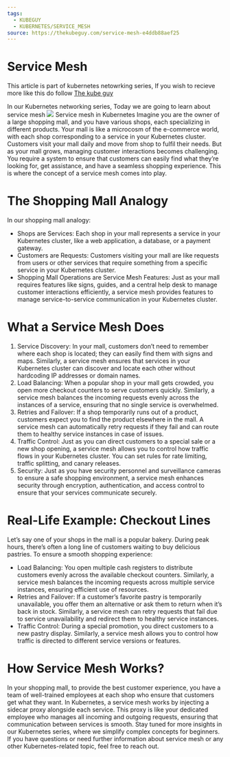 ```yaml
---
tags:
  - KUBEGUY
  - KUBERNETES/SERVICE_MESH
source: https://thekubeguy.com/service-mesh-e4ddb88aef25
---
```





# Service Mesh

> 
This article is part of kubernetes netowrking series, If you wish to recieve more like this do follow  [The kube guy](https://medium.com/u/54b070394829?source=post_page-----e4ddb88aef25--------------------------------) 

In our Kubernetes networking series, Today we are going to learn about service mesh
![](https://miro.medium.com/v2/resize:fit:700/1*AvYgXc0rOaSNPUk_WbRtPw.png) Service mesh in Kubernetes
Imagine you are the owner of a large shopping mall, and you have various shops, each specializing in different products. Your mall is like a microcosm of the e-commerce world, with each shop corresponding to a service in your Kubernetes cluster.
Customers visit your mall daily and move from shop to fulfil their needs. But as your mall grows, managing customer interactions becomes challenging. You require a system to ensure that customers can easily find what they’re looking for, get assistance, and have a seamless shopping experience. This is where the concept of a service mesh comes into play.


# The Shopping Mall Analogy

In our shopping mall analogy:
- Shops are Services: Each shop in your mall represents a service in your Kubernetes cluster, like a web application, a database, or a payment gateway.
- Customers are Requests: Customers visiting your mall are like requests from users or other services that require something from a specific service in your Kubernetes cluster.
- Shopping Mall Operations are Service Mesh Features: Just as your mall requires features like signs, guides, and a central help desk to manage customer interactions efficiently, a service mesh provides features to manage service-to-service communication in your Kubernetes cluster.



# What a Service Mesh Does

1.  Service Discovery: In your mall, customers don’t need to remember where each shop is located; they can easily find them with signs and maps. Similarly, a service mesh ensures that services in your Kubernetes cluster can discover and locate each other without hardcoding IP addresses or domain names.
2.  Load Balancing: When a popular shop in your mall gets crowded, you open more checkout counters to serve customers quickly. Similarly, a service mesh balances the incoming requests evenly across the instances of a service, ensuring that no single service is overwhelmed.
3.  Retries and Failover: If a shop temporarily runs out of a product, customers expect you to find the product elsewhere in the mall. A service mesh can automatically retry requests if they fail and can route them to healthy service instances in case of issues.
4.  Traffic Control: Just as you can direct customers to a special sale or a new shop opening, a service mesh allows you to control how traffic flows in your Kubernetes cluster. You can set rules for rate limiting, traffic splitting, and canary releases.
5.  Security: Just as you have security personnel and surveillance cameras to ensure a safe shopping environment, a service mesh enhances security through encryption, authentication, and access control to ensure that your services communicate securely.



# Real-Life Example: Checkout Lines

Let’s say one of your shops in the mall is a popular bakery. During peak hours, there’s often a long line of customers waiting to buy delicious pastries. To ensure a smooth shopping experience:
- Load Balancing: You open multiple cash registers to distribute customers evenly across the available checkout counters. Similarly, a service mesh balances the incoming requests across multiple service instances, ensuring efficient use of resources.
- Retries and Failover: If a customer’s favorite pastry is temporarily unavailable, you offer them an alternative or ask them to return when it’s back in stock. Similarly, a service mesh can retry requests that fail due to service unavailability and redirect them to healthy service instances.
- Traffic Control: During a special promotion, you direct customers to a new pastry display. Similarly, a service mesh allows you to control how traffic is directed to different service versions or features.



# How Service Mesh Works?

In your shopping mall, to provide the best customer experience, you have a team of well-trained employees at each shop who ensure that customers get what they want. In Kubernetes, a service mesh works by injecting a sidecar proxy alongside each service. This proxy is like your dedicated employee who manages all incoming and outgoing requests, ensuring that communication between services is smooth.
Stay tuned for more insights in our Kubernetes series, where we simplify complex concepts for beginners. If you have questions or need further information about service mesh or any other Kubernetes-related topic, feel free to reach out.
